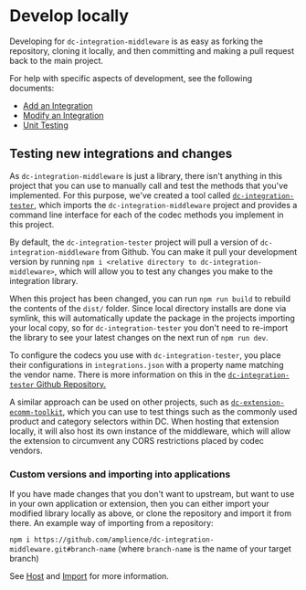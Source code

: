 # Develop locally

Developing for `dc-integration-middleware` is as easy as forking the repository, cloning it locally, and then committing and making a pull request back to the main project. 

For help with specific aspects of development, see the following documents:

- [Add an Integration](./add-integration.md)
- [Modify an Integration](./modify-integration.md)
- [Unit Testing](./unit-testing.md)

## Testing new integrations and changes

As `dc-integration-middleware` is just a library, there isn't anything in this project that you can use to manually call and test the methods that you've implemented. For this purpose, we've created a tool called [`dc-integration-tester`](https://github.com/amplience/dc-integration-tester), which imports the `dc-integration-middleware` project and provides a command line interface for each of the codec methods you implement in this project.

By default, the `dc-integration-tester` project will pull a version of `dc-integration-middleware` from Github. You can make it pull your development version by running `npm i <relative directory to dc-integration-middleware>`, which will allow you to test any changes you make to the integration library.

When this project has been changed, you can run `npm run build` to rebuild the contents of the `dist/` folder. Since local directory installs are done via symlink, this will automatically update the package in the projects importing your local copy, so for `dc-integration-tester` you don't need to re-import the library to see your latest changes on the next run of `npm run dev`.

To configure the codecs you use with `dc-integration-tester`, you place their configurations in `integrations.json` with a property name matching the vendor name. There is more information on this in the [`dc-integration-tester` Github Repository.](https://github.com/amplience/dc-integration-tester)

A similar approach can be used on other projects, such as [`dc-extension-ecomm-toolkit`](https://github.com/amplience/dc-extension-ecomm-toolkit), which you can use to test things such as the commonly used product and category selectors within DC. When hosting that extension locally, it will also host its own instance of the middleware, which will allow the extension to circumvent any CORS restrictions placed by codec vendors.

### Custom versions and importing into applications

If you have made changes that you don't want to upstream, but want to use in your own application or extension, then you can either import your modified library locally as above, or clone the repository and import it from there. An example way of importing from a repository:

`npm i https://github.com/amplience/dc-integration-middleware.git#branch-name`
(where `branch-name` is the name of your target branch)

See [Host](./host.md) and [Import](./import.md) for more information.